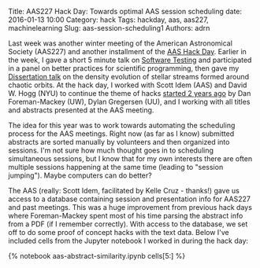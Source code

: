 Title: AAS227 Hack Day: Towards optimal AAS session scheduling
date: 2016-01-13 10:00
Category: hack
Tags: hackday, aas, aas227, machinelearning
Slug: aas-session-scheduling1
Authors: adrn

Last week was another winter meeting of the American Astronomical Society
(AAS227) and another installment of the [AAS Hack
Day](http://www.astrobetter.com/wiki/AASHackDay). Earlier in the week, I gave a
short 5 minute talk on [Software
Testing](https://speakerdeck.com/adrn/software-testing) and participated in a
panel on better practices for scientific programming, then gave my [Dissertation
talk](https://speakerdeck.com/adrn/chaos-and-stellar-streams) on the density
evolution of stellar streams formed around chaotic orbits. At the hack day, I
worked with Scott Idem (AAS) and David W. Hogg (NYU) to continue the theme of
hacks [started 2 years
ago](http://www.astrobetter.com/blog/2014/01/22/aas-hack-day-2014/) by Dan
Foreman-Mackey (UW), Dylan Gregersen (UU), and I working with all titles and
abstracts presented at the AAS meeting.

The idea for this year was to work towards automating the scheduling process for
the AAS meetings. Right now (as far as I know) submitted abstracts are sorted
manually by volunteers and then organized into sessions. I'm not sure how much
thought goes in to scheduling simultaneous sessions, but I know that for my own
interests there are often multiple sessions happening at the same time (leading
to "session jumping"). Maybe computers can do better?

The AAS (really: Scott Idem, facilitated by Kelle Cruz - thanks!) gave us access
to a database containing session and presentation info for AAS227 and past
meetings. This was a huge improvement from previous hack days where
Foreman-Mackey spent most of his time parsing the abstract info from a PDF (if I
remember correctly). With access to the database, we set off to do some proof of
concept hacks with the text data. Below I've included cells from the Jupyter
notebook I worked in during the hack day:

{% notebook aas-abstract-similarity.ipynb cells[5:] %}
